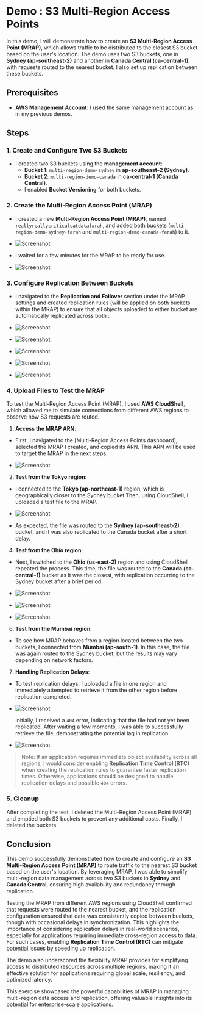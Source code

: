 # Demo : S3 Multi-Region Access Points 

In this demo, I will demonstrate how to create an **S3 Multi-Region Access Point (MRAP)**, which allows traffic to be distributed to the closest S3 bucket based on the user's location. The demo uses two S3 buckets, one in **Sydney (ap-southeast-2)** and another in **Canada Central (ca-central-1)**, with requests routed to the nearest bucket. I also set up replication between these buckets.

## Prerequisites

- **AWS Management Account**: I used the same management account as in my previous demos.

## Steps

### 1. Create and Configure Two S3 Buckets

- I created two S3 buckets using the **management account**:
  - **Bucket 1**: `multi-region-demo-sydney` in **ap-southeast-2 (Sydney)**.
  - **Bucket 2**: `multi-region-demo-canada` in **ca-central-1 (Canada Central)**.
  - I enabled **Bucket Versioning** for both buckets.

### 2. Create the Multi-Region Access Point (MRAP)

- I created a new **Multi-Region Access Point (MRAP)**, named `reallyreallycriticalcatdatafarah`, and added both buckets (`multi-region-demo-sydney-farah` and `multi-region-demo-canada-farah`) to it.

- ![Screenshot](https://imgur.com/csAnhsR.png)

- I waited for a few minutes for the MRAP to be ready for use.

- ![Screenshot](https://imgur.com/8q2WPKL.png)

### 3. Configure Replication Between Buckets

- I navigated to the **Replication and Failover** section under the MRAP settings and created replication rules (will be applied on both buckets within the MRAP) to ensure that all objects uploaded to either bucket are automatically replicated across both :

- ![Screenshot](https://imgur.com/O1eaEzS.png)
  
- ![Screenshot](https://imgur.com/yMv643W.png)
  
- ![Screenshot](https://imgur.com/7KSOe0m.png)
  
- ![Screenshot](https://imgur.com/2ypTebM.png)

- ![Screenshot](https://imgur.com/39VUGci.png)
  

### 4. Upload Files to Test the MRAP

To test the Multi-Region Access Point (MRAP), I used **AWS CloudShell**, which allowed me to simulate connections from different AWS regions to observe how S3 requests are routed.

1. **Access the MRAP ARN**:
- First, I navigated to the [Multi-Region Access Points dashboard], selected the MRAP I created, and copied its ARN. This ARN will be used to target the MRAP in the next steps.

- ![Screenshot](https://imgur.com/WkRVd88.png)

2. **Test from the Tokyo region**:  
- I connected to the **Tokyo (ap-northeast-1)** region, which is geographically closer to the Sydney bucket.Then, using CloudShell,  I uploaded a test file to the MRAP.
   
- ![Screenshot](https://imgur.com/BuYYFw9.png)

- As expected, the file was routed to the **Sydney (ap-southeast-2)** bucket, and it was also replicated to the Canada bucket after a short delay.

4. **Test from the Ohio region**:  
- Next, I switched to the **Ohio (us-east-2)** region and using CloudShell repeated the process. This time, the file was routed to the **Canada (ca-central-1)** bucket as it was the closest, with replication occurring to the Sydney bucket after a brief period.

- ![Screenshot](https://imgur.com/benA7Js.png)

- ![Screenshot](https://imgur.com/FPntJEJ.png)

- ![Screenshot](https://imgur.com/4gPFnxa.png)

6. **Test from the Mumbai region**:  
- To see how MRAP behaves from a region located between the two buckets, I connected from **Mumbai (ap-south-1)**. In this case, the file was again routed to the Sydney bucket, but the results may vary depending on network factors.

7. **Handling Replication Delays**:  
- To test replication delays, I uploaded a file in one region and immediately attempted to retrieve it from the other region before replication completed.

- ![Screenshot](https://imgur.com/9gY9O8O.png)

   Initially, I received a `404` error, indicating that the file had not yet been replicated.
   After waiting a few moments, I was able to successfully retrieve the file, demonstrating the potential lag in replication.

- ![Screenshot](https://imgur.com/2EITCaz.png)

> Note: If an application requires immediate object availability across all regions, I would consider enabling **Replication Time Control (RTC)** when creating the replication rules to guarantee faster replication times. Otherwise, applications should be designed to handle replication delays and possible `404` errors.

### 5. Cleanup

After completing the test, I deleted the Multi-Region Access Point (MRAP) and emptied both S3 buckets to prevent any additional costs. Finally, I deleted the buckets.

## Conclusion

This demo successfully demonstrated how to create and configure an **S3 Multi-Region Access Point (MRAP)** to route traffic to the nearest S3 bucket based on the user's location. By leveraging MRAP, I was able to simplify multi-region data management across two S3 buckets in **Sydney** and **Canada Central**, ensuring high availability and redundancy through replication. 

Testing the MRAP from different AWS regions using CloudShell confirmed that requests were routed to the nearest bucket, and the replication configuration ensured that data was consistently copied between buckets, though with occasional delays in synchronization. This highlights the importance of considering replication delays in real-world scenarios, especially for applications requiring immediate cross-region access to data. For such cases, enabling **Replication Time Control (RTC)** can mitigate potential issues by speeding up replication.

The demo also underscored the flexibility MRAP provides for simplifying access to distributed resources across multiple regions, making it an effective solution for applications requiring global scale, resiliency, and optimized latency.

This exercise showcased the powerful capabilities of MRAP in managing multi-region data access and replication, offering valuable insights into its potential for enterprise-scale applications.

